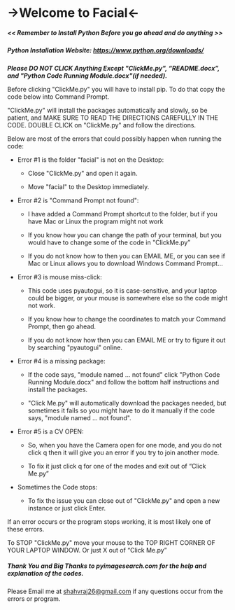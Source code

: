 # ->Welcome to Facial<-
 
 
##### << Remember to Install Python Before you go ahead and do anything >>

##### Python Installation Website: https://www.python.org/downloads/

***Please DO NOT CLICK Anything Except "ClickMe.py", “README.docx”, and "Python Code Running Module.docx"(if needed).***

Before clicking "ClickMe.py" you will have to install pip.
To do that copy the code below into Command Prompt.

"ClickMe.py" will install the packages automatically and slowly, so be patient, and MAKE SURE TO READ THE DIRECTIONS CAREFULLY IN THE CODE. 
DOUBLE CLICK on "ClickMe.py" and follow the directions.

Below are most of the errors that could possibly happen when running the code:

- Error #1 is the folder "facial" is not on the Desktop:
      
     -	Close "ClickMe.py" and open it again.

     -	Move "facial" to the Desktop immediately.

- Error #2 is "Command Prompt not found":
     
     - I have added a Command Prompt shortcut to the folder, but if you have Mac or Linux the program might not work

     -	If you know how you can change the path of your terminal, but you would have to change some of the code in "ClickMe.py”

     -	If you do not know how to then you can EMAIL ME, or you can see if Mac or Linux allows you to download Windows Command Prompt...

- Error #3 is mouse miss-click:
      
     -	This code uses pyautogui, so it is case-sensitive, and your laptop could be bigger, or your mouse is somewhere else so the code might not work.

     -	If you know how to change the coordinates to match your Command Prompt, then go ahead.
  
     -	If you do not know how then you can EMAIL ME or try to figure it out by searching "pyautogui" online. 

- Error #4 is a missing package:
     
     -	If the code says, "module named ... not found" click "Python Code Running Module.docx" and follow the bottom half instructions and install the packages. 

     -	"Click Me.py" will automatically download the packages needed, but sometimes it fails so you might have to do it manually if the code says, "module named ... not found".

- Error #5 is a CV OPEN:
     
     -	So, when you have the Camera open for one mode, and you do not click q then it will give you an error if you try to join another mode. 

     -	To fix it just click q for one of the modes and exit out of “Click Me.py”

- Sometimes the Code stops:
     
     -	To fix the issue you can close out of "ClickMe.py" and open a new instance or just click Enter.

If an error occurs or the program stops working, it is most likely one of these errors.

To STOP "ClickMe.py" move your mouse to the TOP RIGHT CORNER OF YOUR LAPTOP WINDOW. Or just X out of “Click Me.py”

##### Thank You and Big Thanks to pyimagesearch.com for the help and explanation of the codes. 

Please Email me at shahvraj26@gmail.com if any questions occur from the errors or program.
